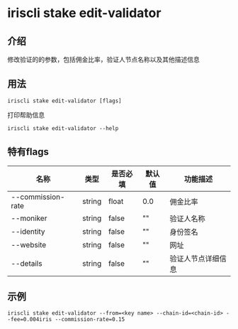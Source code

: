 # iriscli stake edit-validator

## 介绍

修改验证的的参数，包括佣金比率，验证人节点名称以及其他描述信息

## 用法

```
iriscli stake edit-validator [flags]
```
打印帮助信息
```shell
iriscli stake edit-validator --help
```

## 特有flags

| 名称                | 类型   | 是否必填 | 默认值   | 功能描述         |
| --------------------| -----  | -------- | -------- | ------------------------------------------------------------------- |
| --commission-rate   | string | float    | 0.0      | 佣金比率 |
| --moniker           | string | false    | ""       | 验证人名称 |
| --identity          | string | false    | ""       | 身份签名 |
| --website           | string | false    | ""       | 网址  |
| --details           | string | false    | ""       | 验证人节点详细信息 |


## 示例

```shell
iriscli stake edit-validator --from=<key name> --chain-id=<chain-id> --fee=0.004iris --commission-rate=0.15
```
